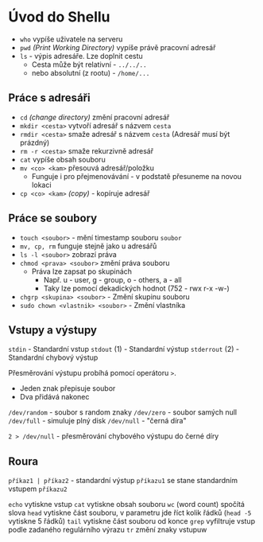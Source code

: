 # Úvod do Shellu
- `who` vypíše uživatele na serveru
- `pwd` *(Print Working Directory)* vypíše právě pracovní adresář
- `ls` - výpis adresáře. Lze doplnit cestu
	- Cesta může být relativní - `../../..`
	- nebo absolutní (z rootu) - `/home/...`

## Práce s adresáři
- `cd` *(change directory)* změní pracovní adresář
- `mkdir <cesta>` vytvoří adresář s názvem `cesta`
- `rmdir <cesta>` smaže adresář s názvem `cesta` (Adresář musí být prázdný)
- `rm -r <cesta>` smaže rekurzivně adresář
- `cat` vypíše obsah souboru
- `mv <co> <kam>` přesouvá adresář/položku
	- Funguje i pro přejmenovávání - v podstatě přesuneme na novou lokaci
- `cp <co> <kam>` *(copy)* - kopíruje adresář

## Práce se soubory
- `touch <soubor>` - mění timestamp souboru `soubor`
- `mv, cp, rm` funguje stejně jako u adresářů
- `ls -l <soubor>` zobrazí práva
- `chmod <prava> <soubor>` změní práva souboru
	- Práva lze zapsat po skupinách
		- Např. u - user, g - group, o - others, a - all
		- Taky lze pomocí dekadických hodnot (752 - rwx r-x -w-)
- `chgrp <skupina> <soubor>` - Změní skupinu souboru
- `sudo chown <vlastnik> <soubor>` - Změní vlastníka

## Vstupy a výstupy
`stdin` - Standardní vstup
`stdout` (1) - Standardní výstup
`stderrout` (2) - Standardní chybový výstup

Přesměrování výstupu probíhá pomocí operátoru `>`.
- Jeden znak přepisuje soubor
- Dva přidává nakonec

`/dev/random` - soubor s random znaky
`/dev/zero` - soubor samých null
`/dev/full` - simuluje plný disk
`/dev/null` - "černá díra"

`2 > /dev/null` - přesměrování chybového výstupu do černé díry

## Roura
`příkaz1 | příkaz2` - standardní výstup `příkazu1` se stane standardním vstupem `příkazu2`

`echo` vytiskne vstup
`cat` vytiskne obsah souboru
`wc` (word count) spočítá slova
`head` vytiskne část souboru, v parametru jde říct kolik řádků (`head -5` vytiskne 5 řádků)
`tail` vytiskne část souboru od konce
`grep` vyfiltruje vstup podle zadaného regulárního výrazu
`tr` změní znaky vstupuw